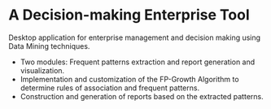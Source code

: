 # A Decision-making Enterprise Tool
Desktop application for enterprise management and decision making using Data Mining techniques.

* Two modules: Frequent patterns extraction and report generation and visualization.
* Implementation and customization of the FP-Growth Algorithm to determine rules of association and frequent patterns.
* Construction and generation of reports based on the extracted patterns.
